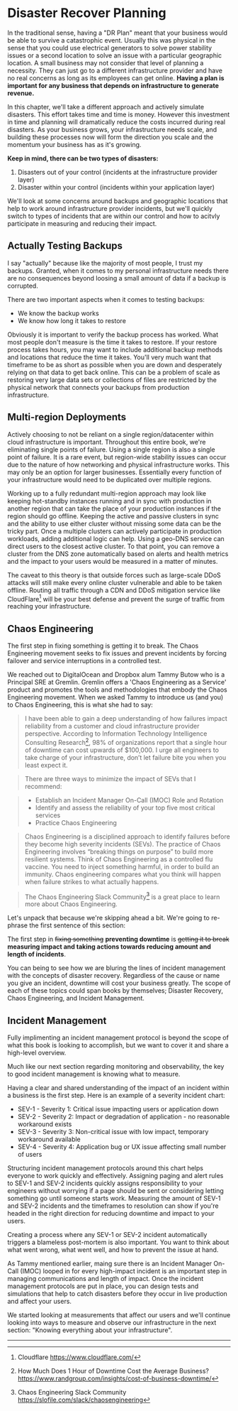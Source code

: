 # Disaster Recover Planning
In the traditional sense, having a "DR Plan" meant that your business would be able to survive a catastrophic event. Usually this was physical in the sense that you could use electrical generators to solve power stability issues or a second location to solve an issue with a particular geographic location. A small business may not consider that level of planning a necessity. They can just go to a different infrastructure provider and have no real concerns as long as its employees can get online. **Having a plan is important for any business that depends on infrastructure to generate revenue.**

In this chapter, we'll take a different approach and actively simulate disasters. This effort takes time and time is money. However this investment in time and planning will dramatically reduce the costs incurred during real disasters. As your business grows, your infrastructure needs scale, and building these processes now will form the direction you scale and the momentum your business has as it's growing.

**Keep in mind, there can be two types of disasters:**
1. Disasters out of your control (incidents at the infrastructure provider layer)
2. Disaster within your control (incidents within your application layer)

We'll look at some concerns around backups and geographic locations that help to work around infrastructure provider incidents, but we'll quickly switch to types of incidents that are within our control and how to acitvly participate in measuring and reducing their impact. 

## Actually Testing Backups
I say "actually" because like the majority of most people, I trust my backups. Granted, when it comes to my personal infrastructure needs there are no consequences beyond loosing a small amount of data if a backup is corrupted.

There are two important aspects when it comes to testing backups:
- We know the backup works
- We know how long it takes to restore

Obviously it is important to verify the backup process has worked. What most people don't measure is the time it takes to restore. If your restore process takes hours, you may want to include additional backup methods and locations that reduce the time it takes. You'll very much want that timeframe to be as short as possible when you are down and desperately relying on that data to get back online. This can be a problem of scale as restoring very large data sets or collections of files are restricted by the physical network that connects your backups from production infrastructure.  

<!-- TODO: build a restore playbook that test and validates -->

## Multi-region Deployments
Actively choosing to not be reliant on a single region/datacenter within cloud infrastructure is important. Throughout this entire book, we're eliminating single points of failure. Using a single region is also a single point of failure. It is a rare event, but region-wide stability issues can occur due to the nature of how networking and physical infrastructure works. This may only be an option for larger businesses. Essentially every function of your infrastructure would need to be duplicated over multiple regions. 

Working up to a fully redundant multi-region approach may look like keeping hot-standby instances running and in sync with production in another region that can take the place of your production instances if the region should go offline. Keeping the active and passive clusters in sync and the ability to use either cluster without missing some data can be the tricky part. Once a multiple clusters can actively participate in production workloads, adding additional logic can help. Using a geo-DNS service can direct users to the closest active cluster. To that point, you can remove a cluster from the DNS zone automatically based on alerts and health metrics and the impact to your users would be measured in a matter of minutes.

The caveat to this theory is that outside forces such as large-scale DDoS attacks will still make every online cluster vulnerable and able to be taken offline. Routing all traffic through a CDN and DDoS mitigation service like CloudFlare[^1] will be your best defense and prevent the surge of traffic from reaching your infrastructure. 

## Chaos Engineering
The first step in fixing something is getting it to break. The Chaos Engineering movement seeks to fix issues and prevent incidents by forcing failover and service interruptions in a controlled test.

We reached out to DigitalOcean and Dropbox alum Tammy Butow who is a Principal SRE at Gremlin. Gremlin offers a 'Chaos Engineering as a Service' product and promotes the tools and methodologies that embody the Chaos Engineering movement.  When we asked Tammy to introduce us (and you) to Chaos Engineering, this is what she had to say:

> I have been able to gain a deep understanding of how failures impact reliability from a customer and cloud infrastructure provider perspective. According to Information Technology Intelligence Consulting Research[^2], 98% of organizations report that a single hour of downtime can cost upwards of $100,000. I urge all engineers to take charge of your infrastructure, don’t let failure bite you when you least expect it. 

> There are three ways to minimize the impact of SEVs that I recommend:  

> * Establish an Incident Manager On-Call (IMOC) Role and Rotation
> * Identify and assess the reliability of your top five most critical services
> * Practice Chaos Engineering
 
> Chaos Engineering is a disciplined approach to identify failures before they become high severity incidents (SEVs). The practice of Chaos Engineering involves “breaking things on purpose” to build more resilient systems. Think of Chaos Engineering as a controlled flu vaccine. You need to inject something harmful, in order to build an immunity. Chaos engineering compares what you think will happen when failure strikes to what actually happens. 

> The Chaos Engineering Slack Community[^3] is a great place to learn more about Chaos Engineering. 
 
Let's unpack that because we're skipping ahead a bit. We're going to re-phrase the first sentence of this section:

The first step in ~~fixing something~~ **preventing downtime** is ~~getting it to break~~ **measuring impact and taking actions towards reducing amount and length of incidents**.

You can being to see how we are bluring the lines of incident management with the concepts of disaster recovery. Regardless of the cause or name you give an incident, downtime will cost your business greatly. The scope of each of these topics could span books by themselves; Disaster Recovery, Chaos Engineering, and Incident Management.

## Incident Management
Fully implimenting an incident management protocol is beyond the scope of what this book is looking to accomplish, but we want to cover it and share a high-level overview.

Much like our next section regarding monitoring and observability, the key to good incident management is knowing what to measure. 

Having a clear and shared understanding of the impact of an incident within a business is the first step. Here is an example of a severity incident chart:

- SEV-1 - Severity 1: Critical issue impacting users or application down
- SEV-2 - Severity 2: Impact or degradation of application - no reasonable workaround exists 
- SEV-3 - Severity 3: Non-critical issue with low impact, temporary workaround available 
- SEV-4 - Severity 4: Application bug or UX issue affecting small number of users

Structuring incident management protocols around this chart helps everyone to work quickly and effectively. Assigning paging and alert rules to SEV-1 and SEV-2 incidents quickly assigns responsibility to your engineers without worrying if a page should be sent or considering letting something go until someone starts work. Measuring the amount of SEV-1 and SEV-2 incidents and the timeframes to resolution can show if you're headed in the right direction for reducing downtime and impact to your users. 

Creating a process where any SEV-1 or SEV-2 incident automatically triggers a blameless post-mortem is also important. You want to think about what went wrong, what went well, and how to prevent the issue at hand.

As Tammy mentioned earlier, maing sure there is an Incident Manager On-Call (IMOC) looped in for every high-impact incident is an important step in managing communications and length of impact.  Once the incident management protocols are put in place, you can design tests and simulations that help to catch disasters before they occur in live production and affect your users.

We started looking at measurements that affect our users and we'll continue looking into ways to measure and observe our infrastructure in the next section: "Knowing everything about your infrastructure".



---
[^1]: Cloudflare https://www.cloudflare.com/
[^2]: How Much Does 1 Hour of Downtime Cost the Average Business? https://www.randgroup.com/insights/cost-of-business-downtime/
[^3]: Chaos Engineering Slack Community https://slofile.com/slack/chaosengineering